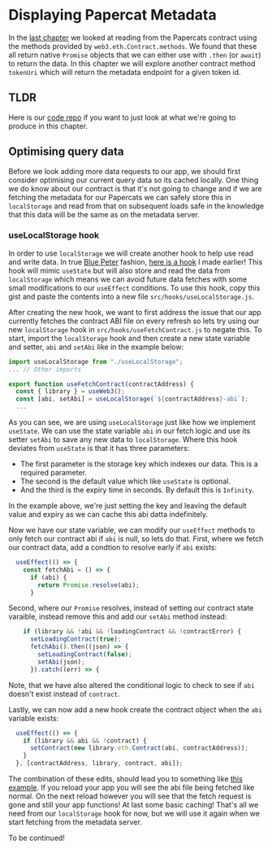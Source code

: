 # Displaying Papercat Metadata
In the [last chapter](../chapter-7) we looked at reading from the Papercats contract using the methods provided by `web3.eth.Contract.methods`.  We found that these all return native `Promise` objects that we can either use with `.then` (or `await`) to return the data.  In this chapter we will explore another contract method `tokenUri` which will return the metadata endpoint for a given token id.

## TLDR
Here is our [code repo](https://codesandbox.io/s/papercats-chapter-8-k5dphi) if you want to just look at what we're going to produce in this chapter.

## Optimising query data
Before we look adding more data requests to our app, we should first consider optimising our current query data so its cached locally.  One thing we do know about our contract is that it's not going to change and if we are fetching the metadata for our Papercats we can safely store this in `localStorage` and read from that on subsequent loads safe in the knowledge that this data will be the same as on the metadata server.

### useLocalStorage hook
In order to use `localStorage` we will create another hook to help use read and write data. In true [Blue Peter](https://www.youtube.com/watch?v=CTnKEqEvqNM) fashion, [here is a hook](https://gist.github.com/Alex-CoolCats/4ae77b5d4d5600970d0f8c75e92a7a18) I made earlier!  This hook will mimic `useState` but will also store and read the data from `localStorage` which means we can avoid future data fetches with some small modifications to our `useEffect` conditions.  To use this hook, copy this gist and paste the contents into a new file `src/hooks/useLocalStorage.js`.

After creating the new hook, we want to first address the issue that our app currently fetches the contract ABI file on every refresh so lets try using our new `localStorage` hook in `src/hooks/useFetchContract.js` to negate this.  To start, import the `localStorage` hook and then create a new state variable and setter, `abi` and `setAbi` like in the example below:
```js
import useLocalStorage from "./useLocalStorage";
... // Other imports

export function useFetchContract(contractAddress) {
  const { library } = useWeb3();
  const [abi, setAbi] = useLocalStorage(`${contractAddress}-abi`);
  ...
```
As you can see, we are using `useLocalStorage` just like how we implement `useState`.  We can use the state variable `abi` in our fetch logic and use its setter `setAbi` to save any new data to `localStorage`.  Where this hook deviates from `useState` is that it has three parameters:
- The first parameter is the storage key which indexes our data.  This is a required parameter.
- The second is the default value which like `useState` is optional.
- And the third is the expiry time in seconds.  By default this is `Infinity`.

In the example above, we're just setting the key and leaving the default value and expiry as we can cache this abi datta indefinitely.

Now we have our state variable, we can modify our `useEffect` methods to only fetch our contract abi if `abi` is null, so lets do that.  First, where we fetch our contract data, add a condtion to resolve early if `abi` exists:
```js
  useEffect(() => {
    const fetchAbi = () => {
      if (abi) {
        return Promise.resolve(abi);
      }
```
Second, where our `Promise` resolves, instead of setting our contract state varaible, instead remove this and add our `setAbi` method instead:
```js
    if (library && !abi && !loadingContract && !contractError) {
      setLoadingContract(true);
      fetchAbi().then((json) => {
        setLoadingContract(false);
        setAbi(json);
      }).catch((err) => {
```
Note, that we have also altered the conditional logic to check to see if `abi` doesn't exist instead of `contract`.

Lastly, we can now add a new hook create the contract object when the `abi` variable exists:
```js
  useEffect(() => {
    if (library && abi && !contract) {
      setContract(new library.eth.Contract(abi, contractAddress));
    }
  }, [contractAddress, library, contract, abi]);
```
The combination of these edits, should lead you to something like [this example](https://codesandbox.io/s/papercats-chapter-8-caching-contract-snd3cr?file=/src/hooks/useFetchContract.js). If you reload your app you will see the abi file being fetched like normal.  On the next reload however you will see that the fetch request is gone and still your app functions! At last some basic caching!  That's all we need from our `localStorage` hook for now, but we will use it again when we start fetching from the metadata server.

To be continued!
